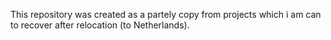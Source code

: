 This repository was created as a partely copy from projects which i am can to recover after relocation (to Netherlands).
